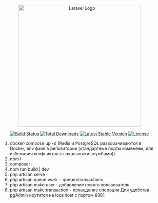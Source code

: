 <p align="center"><a href="https://laravel.com" target="_blank"><img src="https://raw.githubusercontent.com/laravel/art/master/logo-lockup/5%20SVG/2%20CMYK/1%20Full%20Color/laravel-logolockup-cmyk-red.svg" width="400" alt="Laravel Logo"></a></p>

<p align="center">
<a href="https://github.com/laravel/framework/actions"><img src="https://github.com/laravel/framework/workflows/tests/badge.svg" alt="Build Status"></a>
<a href="https://packagist.org/packages/laravel/framework"><img src="https://img.shields.io/packagist/dt/laravel/framework" alt="Total Downloads"></a>
<a href="https://packagist.org/packages/laravel/framework"><img src="https://img.shields.io/packagist/v/laravel/framework" alt="Latest Stable Version"></a>
<a href="https://packagist.org/packages/laravel/framework"><img src="https://img.shields.io/packagist/l/laravel/framework" alt="License"></a>
</p>


1. docker-compose up -d  (Redis и PostgreSQL разворачиваются в Docker, env файл в репозитории (стандартные порты изменены, для избежания конфликтов с локальными службами))
2. npm i
3. composer i
4. npm run build | dev
5. php artisan serve
6. php artisan queue:work --queue=transactions
7. php artisan make:user   - добавление нового пользователя
8. php artisan make:transaction   - проведение операции
Для удобства pgAdmin крутится на localhost с портом 8081

